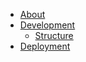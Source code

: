- [About](/)
- [Development](/development/)
  - [Structure](/development/structure)
- [Deployment](/deployment/)
